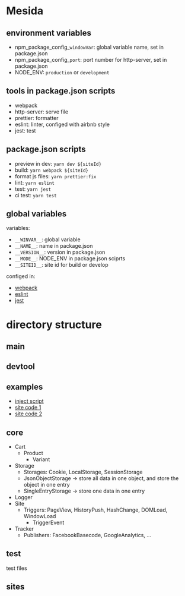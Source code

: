 # Mesida


## environment variables
- npm_package_config_`windowVar`: global variable name, set in package.json
- npm_package_config_`port`: port number for http-server, set in package.json
- NODE_ENV: `production` or `development`


## tools in package.json scripts
- webpack
- http-server: serve file
- prettier: formatter
- eslint: linter, configed with airbnb style
- jest: test


## package.json scripts
- preview in dev: `yarn dev ${siteId}`
- build: `yarn webpack ${siteId}`
- format js files: `yarn prettier:fix`
- lint: `yarn eslint`
- test: `yarn jest`
- ci test: `yarn test`


## global variables

variables:
- `__WINVAR__`: global variable
- `__NAME__`: name in package.json
- `__VERSION__`: version in package.json
- `__MODE__`: NODE_ENV in package.json sciprts 
- `__SITEID__`: site id for build or develop

configed in:
- [webpack](./configs/webpack.config.js)
- [eslint](./.eslintrc.js)
- [jest](./configs/jest.config.js)


# directory structure

## main


## devtool


## examples
- [inject script](./examples/inject.js)
- [site code 1](./src/sites/1/index.js)
- [site code 2](./src/sites/2/index.js)


## core
- Cart
  - Product
    - Variant
- Storage
  - Storages: Cookie, LocalStorage, SessionStorage
  - JsonObjectStorage -> store all data in one object, and store the object in one entry
  - SingleEntryStorage -> store one data in one entry
- Logger
- Site
  - Triggers: PageView, HistoryPush, HashChange, DOMLoad, WindowLoad
    - TriggerEvent
- Tracker
  - Publishers: FacebookBasecode, GoogleAnalytics, ...


## test
test files


## sites
